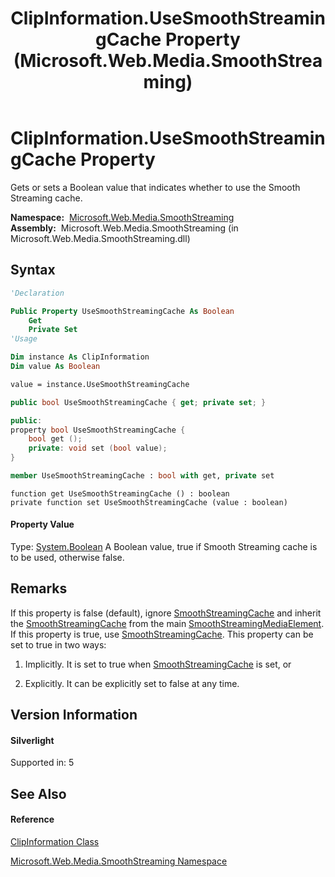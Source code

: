 ﻿---
title: ClipInformation.UseSmoothStreamingCache Property  (Microsoft.Web.Media.SmoothStreaming)
TOCTitle: UseSmoothStreamingCache Property
ms:assetid: P:Microsoft.Web.Media.SmoothStreaming.ClipInformation.UseSmoothStreamingCache
ms:mtpsurl: https://msdn.microsoft.com/en-us/library/microsoft.web.media.smoothstreaming.clipinformation.usesmoothstreamingcache(v=VS.95)
ms:contentKeyID: 46307785
ms.date: 05/31/2012
mtps_version: v=VS.95
f1_keywords:
- Microsoft.Web.Media.SmoothStreaming.ClipInformation.get_UseSmoothStreamingCache
- Microsoft.Web.Media.SmoothStreaming.ClipInformation.set_UseSmoothStreamingCache
- Microsoft.Web.Media.SmoothStreaming.ClipInformation.UseSmoothStreamingCache
dev_langs:
- CSharp
- JScript
- VB
- FSharp
- c++
api_location:
- Microsoft.Web.Media.SmoothStreaming.dll
api_name:
- Microsoft.Web.Media.SmoothStreaming.ClipInformation.get_UseSmoothStreamingCache
- Microsoft.Web.Media.SmoothStreaming.ClipInformation.set_UseSmoothStreamingCache
- Microsoft.Web.Media.SmoothStreaming.ClipInformation.UseSmoothStreamingCache
api_type:
- Managed
topic_type:
- apiref
- kbSyntax
product_family_name: VS
ROBOTS: INDEX,FOLLOW
---

# ClipInformation.UseSmoothStreamingCache Property

Gets or sets a Boolean value that indicates whether to use the Smooth Streaming cache.

**Namespace:**  [Microsoft.Web.Media.SmoothStreaming](microsoft-web-media-smoothstreaming-namespace_1.md)  
**Assembly:**  Microsoft.Web.Media.SmoothStreaming (in Microsoft.Web.Media.SmoothStreaming.dll)

## Syntax

``` vb
'Declaration

Public Property UseSmoothStreamingCache As Boolean
    Get
    Private Set
'Usage

Dim instance As ClipInformation
Dim value As Boolean

value = instance.UseSmoothStreamingCache
```

``` csharp
public bool UseSmoothStreamingCache { get; private set; }
```

``` c++
public:
property bool UseSmoothStreamingCache {
    bool get ();
    private: void set (bool value);
}
```

``` fsharp
member UseSmoothStreamingCache : bool with get, private set
```

``` jscript
function get UseSmoothStreamingCache () : boolean
private function set UseSmoothStreamingCache (value : boolean)
```

#### Property Value

Type: [System.Boolean](https://msdn.microsoft.com/en-us/library/a28wyd50\(v=vs.95\))  
A Boolean value, true if Smooth Streaming cache is to be used, otherwise false.

## Remarks

If this property is false (default), ignore [SmoothStreamingCache](clipinformation-smoothstreamingcache-property-microsoft-web-media-smoothstreaming_1.md) and inherit the [SmoothStreamingCache](smoothstreamingmediaelement-smoothstreamingcache-property-microsoft-web-media-smoothstreaming_1.md) from the main [SmoothStreamingMediaElement](smoothstreamingmediaelement-class-microsoft-web-media-smoothstreaming_1.md). If this property is true, use [SmoothStreamingCache](clipinformation-smoothstreamingcache-property-microsoft-web-media-smoothstreaming_1.md). This property can be set to true in two ways:

1.  Implicitly. It is set to true when [SmoothStreamingCache](clipinformation-smoothstreamingcache-property-microsoft-web-media-smoothstreaming_1.md) is set, or

2.  Explicitly. It can be explicitly set to false at any time.

## Version Information

#### Silverlight

Supported in: 5  

## See Also

#### Reference

[ClipInformation Class](clipinformation-class-microsoft-web-media-smoothstreaming_1.md)

[Microsoft.Web.Media.SmoothStreaming Namespace](microsoft-web-media-smoothstreaming-namespace_1.md)

